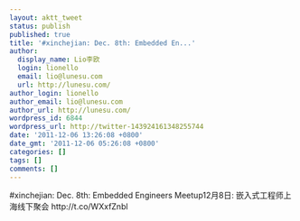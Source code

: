 ```yaml
---
layout: aktt_tweet
status: publish
published: true
title: '#xinchejian: Dec. 8th: Embedded En...'
author:
  display_name: Lio李欧
  login: lionello
  email: lio@lunesu.com
  url: http://lunesu.com/
author_login: lionello
author_email: lio@lunesu.com
author_url: http://lunesu.com/
wordpress_id: 6844
wordpress_url: http://twitter-143924161348255744
date: '2011-12-06 13:26:08 +0800'
date_gmt: '2011-12-06 05:26:08 +0800'
categories: []
tags: []
comments: []
---
```

<p>#xinchejian: <!--:en-->Dec. 8th: Embedded Engineers Meetup<!--:--><!--:zh-->12月8日: 嵌入式工程师上海线下聚会<!--:--> http://t.co/WXxfZnbl</p>
